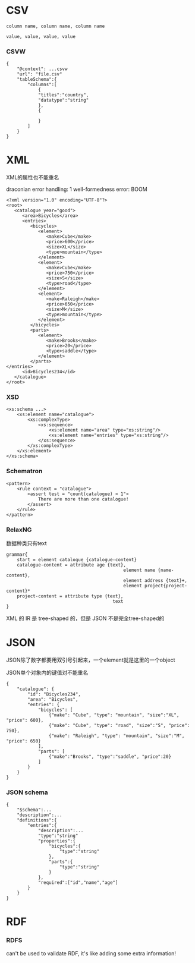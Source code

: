 # CSV

```
column name, column name, column name

value, value, value, value
```

### **CSVW**

```
{
	"@context": ...csvw
	"url": "file.csv"
	"tableSchema":{
		"columns":[
			{
			"titles":"country",
			"datatype":"string"
			},
			{
			
			}
		]
	}
}
```

# XML

XML的属性也不能重名

draconian error handling: 1 well-formedness error: BOOM

```
<?xml version="1.0" encoding="UTF-8"?>
<root>
   <catalogue year="good">
      <area>Bicycles</area>
      <entries>
         <bicycles>
            <element>
               <make>Cube</make>
               <price>600</price>
               <size>XL</size>
               <type>mountain</type>
            </element>
            <element>
               <make>Cube</make>
               <price>750</price>
               <size>S</size>
               <type>road</type>
            </element>
            <element>
               <make>Raleigh</make>
               <price>650</price>
               <size>M</size>
               <type>mountain</type>
            </element>
         </bicycles>
         <parts>
            <element>
               <make>Brooks</make>
               <price>20</price>
               <type>saddle</type>
            </element>
         </parts>
</entries>
      <id>Bicycles234</id>
   </catalogue>
</root>
```

### XSD

```
<xs:schema ...>
	<xs:element name="catalogue">
		<xs:complexType>
			<xs:sequence>
				<xs:element name="area" type="xs:string"/>
				<xs:element name="entries" type="xs:string"/>
			</xs:sequence>
		</xs:complexType>
	</xs:element>
</xs:schema>
```

### Schematron

```
<pattern>
	<rule context = "catalogue">
		<assert test = "count(catalogue) > 1">
			There are more than one catalogue!
		</assert>
	</rule>
</pattern>
```



### RelaxNG

数据种类只有text

```
grammar{
	start = element catalogue {catalogue-content}
	catalogue-content = attribute age {text},
											element name {name-content},
											element address {text}+,
											element project{project-content}*
	project-content = attribute type {text},
										text
}
```

XML 的 IR 是 tree-shaped 的，但是 JSON 不是完全tree-shaped的

# JSON

JSON除了数字都要用双引号引起来，一个element就是这里的一个object

JSON单个对象内的键值对不能重名

```
{
	"catalogue": {
		"id": "Bicycles234", 
		"area": "Bicycles", 
		"entries": { 
			"bicycles": [
				{"make": "Cube", "type": "mountain", "size":"XL", "price": 600},
				{"make": "Cube", "type": "road", "size":"S", "price": 750}, 
				{"make": "Raleigh", "type": "mountain", "size":"M", "price": 650}
			],
			"parts": [
				{"make":"Brooks", "type":"saddle", "price":20}
			] 
		}
	}
}
```

### **JSON schema**

```
{
	"$schema":...
	"description":...
	"definitions":{
		"entries":{
			"description":...
			"type":"string"
			"properties":{
				"bicycles":{
					"type":"string"
				},
				"parts":{
					"type":"string"
				}
			},
			"required":["id","name","age"]
		}
	}
}

```

# RDF

### RDFS

can't be used to validate RDF, it's like adding some extra information!